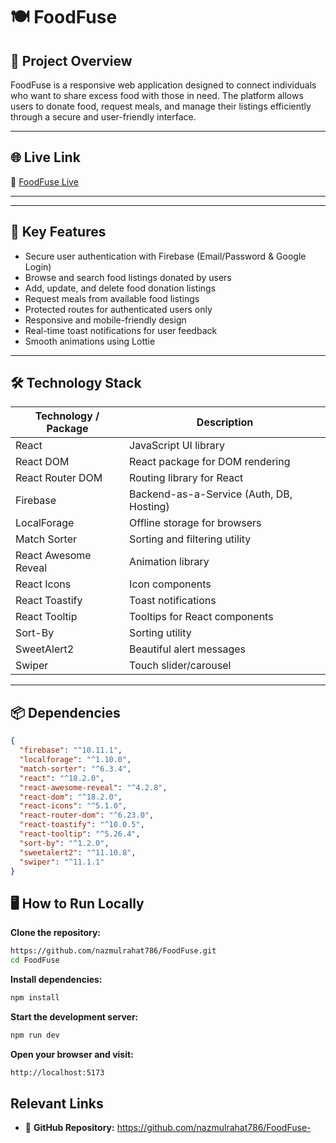 # 🍽️ FoodFuse

## 📖 Project Overview  
FoodFuse is a responsive web application designed to connect individuals who want to share excess food with those in need. The platform allows users to donate food, request meals, and manage their listings efficiently through a secure and user-friendly interface.

---

## 🌐 Live Link  
🔗 [FoodFuse Live](https://food786-53dd9.web.app)




---



---

## 🌟 Key Features  
- Secure user authentication with Firebase (Email/Password & Google Login)  
- Browse and search food listings donated by users  
- Add, update, and delete food donation listings  
- Request meals from available food listings  
- Protected routes for authenticated users only  
- Responsive and mobile-friendly design  
- Real-time toast notifications for user feedback  
- Smooth animations using Lottie  

---

## 🛠️ Technology Stack

| Technology / Package     | Description                            |
|-------------------------|--------------------------------------|
| React                   | JavaScript UI library                 |
| React DOM               | React package for DOM rendering       |
| React Router DOM        | Routing library for React             |
| Firebase                | Backend-as-a-Service (Auth, DB, Hosting) |
| LocalForage             | Offline storage for browsers          |
| Match Sorter            | Sorting and filtering utility         |
| React Awesome Reveal    | Animation library                     |
| React Icons             | Icon components                       |
| React Toastify          | Toast notifications                   |
| React Tooltip           | Tooltips for React components         |
| Sort-By                 | Sorting utility                       |
| SweetAlert2             | Beautiful alert messages              |
| Swiper                  | Touch slider/carousel                 |

---

## 📦 Dependencies  
```json
{
  "firebase": "^10.11.1",
  "localforage": "^1.10.0",
  "match-sorter": "^6.3.4",
  "react": "^18.2.0",
  "react-awesome-reveal": "^4.2.8",
  "react-dom": "^18.2.0",
  "react-icons": "^5.1.0",
  "react-router-dom": "^6.23.0",
  "react-toastify": "^10.0.5",
  "react-tooltip": "^5.26.4",
  "sort-by": "^1.2.0",
  "sweetalert2": "^11.10.8",
  "swiper": "^11.1.1"
}
```

## 🖥️ How to Run Locally

**Clone the repository:**

```bash
https://github.com/nazmulrahat786/FoodFuse.git
cd FoodFuse
```
**Install dependencies:**

```bash
npm install
```
**Start the development server:**

```bash
npm run dev
```
**Open your browser and visit:**

```bash
http://localhost:5173
```
## Relevant Links

- 📂 **GitHub Repository:** https://github.com/nazmulrahat786/FoodFuse-  


